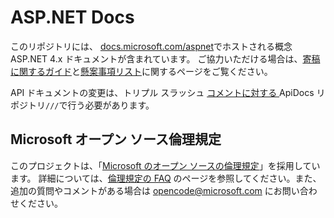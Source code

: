# <a name="aspnet-docs"></a>ASP.NET Docs

このリポジトリには、 [docs.microsoft.com/aspnet](https://docs.microsoft.com/aspnet)でホストされる概念 ASP.NET 4.x ドキュメントが含まれています。 ご協力いただける場合は、[寄稿に関するガイド](CONTRIBUTING.md)と[懸案事項リスト](https://github.com/dotnet/AspNetDocs/issues)に関するページをご覧ください。

API ドキュメントの変更は、トリプル スラッシュ [ コメントに対する ](https://github.com/aspnet/ApiDocs)ApiDocs リポジトリ`///`で行う必要があります。

## <a name="microsoft-open-source-code-of-conduct"></a>Microsoft オープン ソース倫理規定

このプロジェクトは、「[Microsoft のオープン ソースの倫理規定](https://opensource.microsoft.com/codeofconduct/)」を採用しています。
詳細については、[倫理規定の FAQ](https://opensource.microsoft.com/codeofconduct/faq/) のページを参照してください。また、追加の質問やコメントがある場合は [opencode@microsoft.com](mailto:opencode@microsoft.com) にお問い合わせください。
